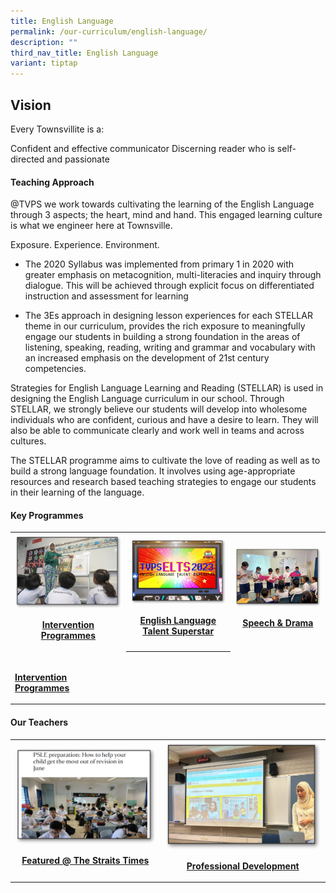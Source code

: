 ```yaml
---
title: English Language
permalink: /our-curriculum/english-language/
description: ""
third_nav_title: English Language
variant: tiptap
---
```

<h2>Vision</h2><p>Every Townsvillite is a:</p><p>Confident and effective communicator Discerning reader who is self-directed and passionate</p><h4>Teaching Approach</h4><p>@TVPS we work towards cultivating the learning of the English Language through 3 aspects; the heart, mind and hand. This engaged learning culture is what we engineer here at Townsville.</p><p>Exposure. Experience. Environment.</p><ul><li><p>The 2020 Syllabus was implemented from primary 1 in 2020 with greater emphasis on metacognition, multi-literacies and inquiry through dialogue. This will be achieved through explicit focus on differentiated instruction and assessment for learning</p></li><li><p>The 3Es approach in designing lesson experiences for each STELLAR theme in our curriculum, provides the rich exposure to meaningfully engage our students in building a strong foundation in the areas of listening, speaking, reading, writing and grammar and vocabulary with an increased emphasis on the development of 21st century competencies.</p></li></ul><p>Strategies for English Language Learning and Reading (STELLAR) is used in designing the English Language curriculum in our school. Through STELLAR, we strongly believe our students will develop into wholesome individuals who are confident, curious and have a desire to learn. They will also be able to communicate clearly and work well in teams and across cultures.</p><p>The STELLAR programme aims to cultivate the love of reading as well as to build a strong language foundation. It involves using age-appropriate resources and research based teaching strategies to engage our students in their learning of the language.</p><h4>Key Programmes</h4><table><tbody><tr><th rowspan="1" colspan="1"><a class="isomer-image-wrapper" href="/our-curriculum/english-language/intervention-programmes/"><img style="width: 100%" height="auto" width="100%" alt="" src="/images/English/engintervention.png"></a><p><a href="/our-curriculum/english-language/intervention-programmes/" rel="noopener noreferrer nofollow" target="_blank">Intervention Programmes</a></p></th><th rowspan="1" colspan="1"><a class="isomer-image-wrapper" href="/our-curriculum/english-language/elts/"><img style="width: 100%" height="auto" width="100%" alt="" src="/images/English/engELTS2023.png"></a><p><a href="/our-curriculum/english-language/elts/" rel="noopener noreferrer nofollow" target="_blank">English Language Talent Superstar</a></p></th><th rowspan="1" colspan="1"><a class="isomer-image-wrapper" href="/our-curriculum/english-language/speech-and-drama/"><img style="width: 100%" height="auto" width="100%" alt="" src="/images/English/engspeech.png"></a><p><a href="/our-curriculum/english-language/speech-and-drama/" rel="noopener noreferrer nofollow" target="_blank">Speech &amp; Drama</a></p></th></tr><tr><td rowspan="1" colspan="1"><a class="isomer-image-wrapper" href="/our-curriculum/english-language/intervention-programmes/"><img style="width: 100%" height="auto" width="100%" alt="" src="/images/English/enginternational.png"></a><p><strong><a href="/our-curriculum/english-language/intervention-programmes/" rel="noopener noreferrer nofollow" target="_blank">Intervention Programmes</a></strong></p></td><th rowspan="1" colspan="1"><p></p></th><td rowspan="1" colspan="1"><p></p></td></tr></tbody></table><h4>Our Teachers</h4><table><tbody><tr><th rowspan="1" colspan="1"><a class="isomer-image-wrapper" href="/our-curriculum/english-language/featured-straits-times/"><img style="width: 100%" height="auto" width="100%" alt="" src="/images/English/engfeatured.png"></a><p><a href="/our-curriculum/english-language/featured-straits-times/" rel="noopener noreferrer nofollow" target="_blank">Featured @ The Straits Times</a></p></th><th rowspan="1" colspan="1"><a class="isomer-image-wrapper" href="/our-curriculum/english-language/professional-development/"><img style="width: 100%;" height="auto" width="100%" alt="" src="/images/English/engphoto10.png"></a><p><a href="/our-curriculum/english-language/professional-development/" rel="noopener noreferrer nofollow" target="_blank">Professional Development</a></p></th></tr></tbody></table><p></p>
